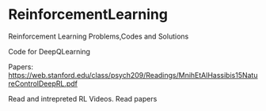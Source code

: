 # ReinforcementLearning
Reinforcement Learning Problems,Codes and Solutions 

Code for DeepQLearning

Papers:
https://web.stanford.edu/class/psych209/Readings/MnihEtAlHassibis15NatureControlDeepRL.pdf

Read and intrepreted RL Videos. Read papers
